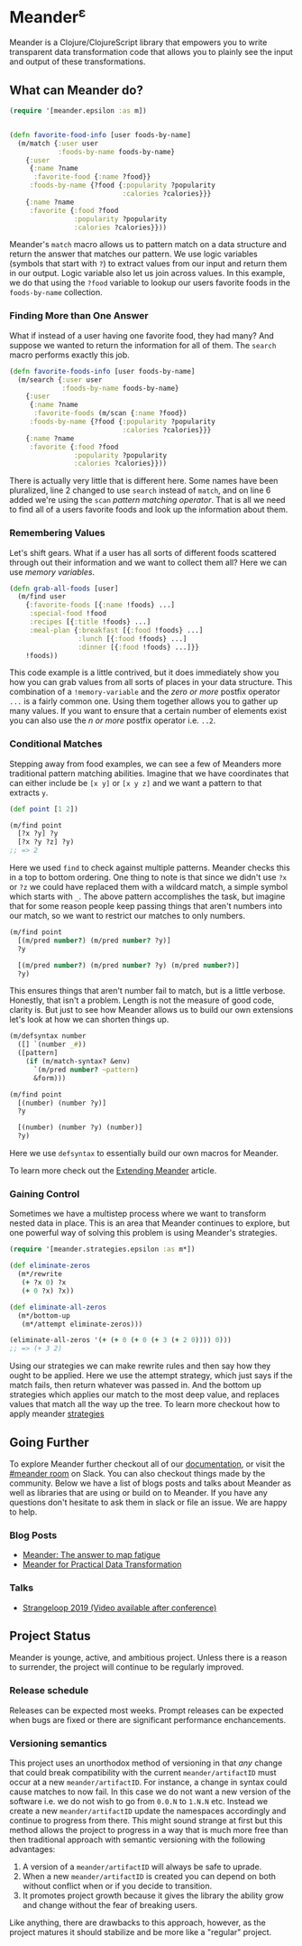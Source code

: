 # Meander<sup>ε</sup>

Meander is a Clojure/ClojureScript library that empowers you to write transparent data transformation code that allows you to plainly see the input and output of these transformations.

## What can Meander do?

```clojure
(require '[meander.epsilon :as m])


(defn favorite-food-info [user foods-by-name]
  (m/match {:user user
            :foods-by-name foods-by-name}
    {:user
     {:name ?name
      :favorite-food {:name ?food}}
     :foods-by-name {?food {:popularity ?popularity
                            :calories ?calories}}}
    {:name ?name
     :favorite {:food ?food
                :popularity ?popularity
                :calories ?calories}}))
```

Meander's `match` macro allows us to pattern match on a data structure and return the answer that matches our pattern.
We use logic variables (symbols that start with `?`) to extract values from our input and return them in our output.
Logic variable also let us join across values.
In this example, we do that using the `?food` variable to lookup our users favorite foods in the `foods-by-name` collection.

### Finding More than One Answer

What if instead of a user having one favorite food, they had many?
And suppose we wanted to return the information for all of them.
The `search` macro performs exactly this job.

```clojure
(defn favorite-foods-info [user foods-by-name]
  (m/search {:user user
             :foods-by-name foods-by-name}
    {:user
     {:name ?name
      :favorite-foods (m/scan {:name ?food})
     :foods-by-name {?food {:popularity ?popularity
                            :calories ?calories}}}
    {:name ?name
     :favorite {:food ?food
                :popularity ?popularity
                :calories ?calories}}))
```

There is actually very little that is different here.
Some names have been pluralized, line 2 changed to use `search` instead of `match`, and on line 6 added we're using the `scan` *pattern matching operator*.
That is all we need to find all of a users favorite foods and look up the information about them.

### Remembering Values

Let's shift gears. What if a user has all sorts of different foods scattered through out their information and we want to collect them all?
Here we can use *memory variables*.

```clojure
(defn grab-all-foods [user]
  (m/find user
    {:favorite-foods [{:name !foods} ...]
     :special-food !food
     :recipes [{:title !foods} ...]
     :meal-plan {:breakfast [{:food !foods} ...]
                 :lunch [{:food !foods} ...]
                 :dinner [{:food !foods} ...]}}
    !foods))
```

This code example is a little contrived, but it does immediately show you how you can grab values from all sorts of places in your data structure.
This combination of a `!memory-variable` and the *zero or more* postfix operator `...` is a fairly common one.
Using them together allows you to gather up many values.
If you want to ensure that a certain number of elements exist you can also use the *n or more* postfix operator i.e. `..2`.

### Conditional Matches

Stepping away from food examples, we can see a few of Meanders more traditional pattern matching abilities.
Imagine that we have coordinates that can either include be `[x y]` or `[x y z]` and we want a pattern to that extracts `y`.

```clojure
(def point [1 2])

(m/find point
  [?x ?y] ?y
  [?x ?y ?z] ?y)
;; => 2
```

Here we used `find` to check against multiple patterns.
Meander checks this in a top to bottom ordering.
One thing to note is that since we didn't use `?x` or `?z` we could have replaced them with a wildcard match, a simple symbol which starts with `_`.
The above pattern accomplishes the task, but imagine that for some reason people keep passing things that aren't numbers into our match, so we want to restrict our matches to only numbers.

```clojure
(m/find point
  [(m/pred number?) (m/pred number? ?y)]
  ?y

  [(m/pred number?) (m/pred number? ?y) (m/pred number?)]
  ?y)
```

This ensures things that aren't number fail to match, but is a little verbose.
Honestly, that isn't a problem. Length is not the measure of good code, clarity is.
But just to see how Meander allows us to build our own extensions let's look at how we can shorten things up.

```clojure
(m/defsyntax number
  ([] `(number _#))
  ([pattern]
    (if (m/match-syntax? &env)
      `(m/pred number? ~pattern)
      &form)))

(m/find point
  [(number) (number ?y)]
  ?y

  [(number) (number ?y) (number)]
  ?y)
```

Here we use `defsyntax` to essentially build our own macros for Meander.

To learn more check out the [Extending Meander]() article.

### Gaining Control

Sometimes we have a multistep process where we want to transform nested data in place.
This is an area that Meander continues to explore, but one powerful way of solving this problem is using Meander's strategies.

```clojure
(require '[meander.strategies.epsilon :as m*])

(def eliminate-zeros
  (m*/rewrite
   (+ ?x 0) ?x
   (+ 0 ?x) ?x))

(def eliminate-all-zeros
  (m*/bottom-up
   (m*/attempt eliminate-zeros)))

(eliminate-all-zeros '(+ (+ 0 (+ 0 (+ 3 (+ 2 0)))) 0)))
;; => (+ 3 2)
```

Using our strategies we can make rewrite rules and then say how they ought to be applied.
Here we use the attempt strategy, which just says if the match fails, then return whatever was passed in.
And the bottom up strategies which applies our match to the most deep value, and replaces values that match all the way up the tree.
To learn more checkout how to apply meander [strategies](doc/strategies.md)

## Going Further

To explore Meander further checkout all of our [documentation](/doc), or visit the [#meander room]() on Slack.
You can also checkout things made by the community.
Below we have a list of blogs posts and talks about Meander as well as libraries that are using or build on to Meander.
If you have any questions don't hesitate to ask them in slack or file an issue.
We are happy to help.

### Blog Posts

* [Meander: The answer to map fatigue](http://timothypratley.blogspot.com/2019/01/meander-answer-to-map-fatigue.html)
* [Meander for Practical Data Transformation](https://jimmyhmiller.github.io/meander-practical/)

### Talks

* [Strangeloop 2019 (Video available after conference)](https://thestrangeloop.com/2019/meander-declarative-explorations-at-the-limits-of-fp.html)

## Project Status

Meander is younge, active, and ambitious project.
Unless there is a reason to surrender, the project will continue to be regularly improved.

### Release schedule

Releases can be expected most weeks.
Prompt releases can be expected when bugs are fixed or there are significant performance enchancements.

### Versioning semantics

This project uses an unorthodox method of versioning in that *any* change that could break compatibility with the current `meander/artifactID` must occur at a new `meander/artifactID`.
For instance, a change in syntax could cause matches to now fail.
In this case we do not want a new version of the software i.e. we do not wish to go from `0.0.N` to `1.N.N` etc.
Instead we create a new `meander/artifactID` update the namespaces accordingly and continue to progress from there.
This might sound strange at first but this method allows the project to progress in a way that is much more free than then traditional approach with semantic versioning with the following advantages:

1. A version of a `meander/artifactID` will always be safe to uprade.
1. When a new `meander/artifactID` is created you can depend on both without conflict when or if you decide to transition.
1. It promotes project growth because it gives the library the ability grow and change without the fear of breaking users.

Like anything, there are drawbacks to this approach, however, as the project matures it should stabilize and be more like a "regular" project.